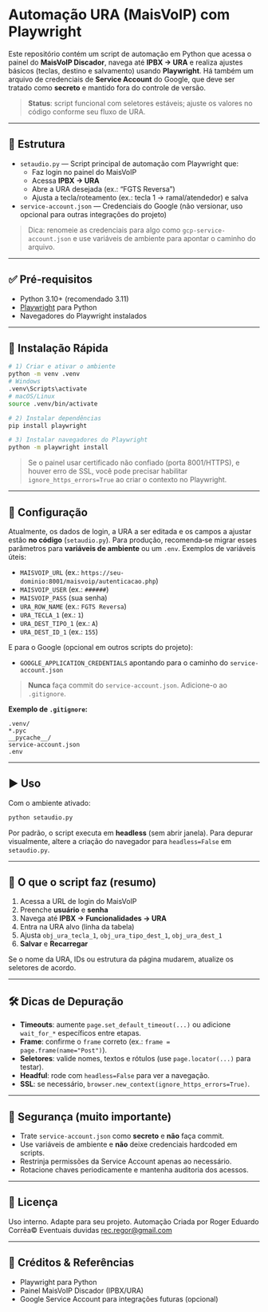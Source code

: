 # Automação URA (MaisVoIP) com Playwright

Este repositório contém um script de automação em Python que acessa o painel do **MaisVoIP Discador**, navega até **IPBX → URA** e realiza ajustes básicos (teclas, destino e salvamento) usando **Playwright**. Há também um arquivo de credenciais de **Service Account** do Google, que deve ser tratado como **secreto** e mantido fora do controle de versão.

> **Status**: script funcional com seletores estáveis; ajuste os valores no código conforme seu fluxo de URA.

---

## 📁 Estrutura

- `setaudio.py` — Script principal de automação com Playwright que:
  - Faz login no painel do MaisVoIP
  - Acessa **IPBX → URA**
  - Abre a URA desejada (ex.: “FGTS Reversa”)
  - Ajusta a tecla/roteamento (ex.: tecla 1 → ramal/atendedor) e salva
- `service-account.json` — Credenciais do Google (não versionar, uso opcional para outras integrações do projeto)

> Dica: renomeie as credenciais para algo como `gcp-service-account.json` e use variáveis de ambiente para apontar o caminho do arquivo.

---

## ✅ Pré‑requisitos

- Python 3.10+ (recomendado 3.11)
- [Playwright](https://playwright.dev/python/) para Python
- Navegadores do Playwright instalados

---

## 🚀 Instalação Rápida

```bash
# 1) Criar e ativar o ambiente
python -m venv .venv
# Windows
.venv\Scripts\activate
# macOS/Linux
source .venv/bin/activate

# 2) Instalar dependências
pip install playwright

# 3) Instalar navegadores do Playwright
python -m playwright install
```

> Se o painel usar certificado não confiado (porta 8001/HTTPS), e houver erro de SSL, você pode precisar habilitar `ignore_https_errors=True` ao criar o contexto no Playwright.

---

## 🔧 Configuração

Atualmente, os dados de login, a URA a ser editada e os campos a ajustar estão **no código** (`setaudio.py`). Para produção, recomenda‑se migrar esses parâmetros para **variáveis de ambiente** ou um `.env`. Exemplos de variáveis úteis:

- `MAISVOIP_URL` (ex.: `https://seu-dominio:8001/maisvoip/autenticacao.php`)
- `MAISVOIP_USER` (ex.: `######`)
- `MAISVOIP_PASS` (sua senha)
- `URA_ROW_NAME` (ex.: `FGTS Reversa`)
- `URA_TECLA_1` (ex.: `1`)
- `URA_DEST_TIPO_1` (ex.: `A`)
- `URA_DEST_ID_1` (ex.: `155`)

E para o Google (opcional em outros scripts do projeto):

- `GOOGLE_APPLICATION_CREDENTIALS` apontando para o caminho do `service-account.json`

> **Nunca** faça commit do `service-account.json`. Adicione-o ao `.gitignore`.

**Exemplo de `.gitignore`:**
```
.venv/
*.pyc
__pycache__/
service-account.json
.env
```

---

## ▶️ Uso

Com o ambiente ativado:

```bash
python setaudio.py
```

Por padrão, o script executa em **headless** (sem abrir janela). Para depurar visualmente, altere a criação do navegador para `headless=False` em `setaudio.py`.

---

## 🧩 O que o script faz (resumo)

1. Acessa a URL de login do MaisVoIP
2. Preenche **usuário** e **senha**
3. Navega até **IPBX → Funcionalidades → URA**
4. Entra na URA alvo (linha da tabela)
5. Ajusta `obj_ura_tecla_1`, `obj_ura_tipo_dest_1`, `obj_ura_dest_1`
6. **Salvar** e **Recarregar**

Se o nome da URA, IDs ou estrutura da página mudarem, atualize os seletores de acordo.

---

## 🛠️ Dicas de Depuração

- **Timeouts**: aumente `page.set_default_timeout(...)` ou adicione `wait_for_*` específicos entre etapas.
- **Frame**: confirme o `frame` correto (ex.: `frame = page.frame(name="Post")`).
- **Seletores**: valide nomes, textos e rótulos (use `page.locator(...)` para testar).
- **Headful**: rode com `headless=False` para ver a navegação.
- **SSL**: se necessário, `browser.new_context(ignore_https_errors=True)`.

---

## 🔐 Segurança (muito importante)

- Trate `service-account.json` como **secreto** e **não** faça commit.
- Use variáveis de ambiente e **não** deixe credenciais hardcoded em scripts.
- Restrinja permissões da Service Account apenas ao necessário.
- Rotacione chaves periodicamente e mantenha auditoria dos acessos.

---

## 📜 Licença

Uso interno. Adapte para seu projeto. Automação Criada por Roger Eduardo Corrêa© Eventuais duvidas rec.regor@gmail.com

---

## 📣 Créditos & Referências

- Playwright para Python
- Painel MaisVoIP Discador (IPBX/URA)
- Google Service Account para integrações futuras (opcional)
